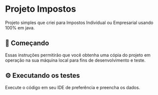 # Projeto Impostos

Projeto simples que criei para Impostos Individual ou Empresarial usando 100% em java.

## 🚀 Começando

Essas instruções permitirão que você obtenha uma cópia do projeto em operação na sua máquina local para fins de desenvolvimento e teste.

## ⚙️ Executando os testes

Execute o código em seu IDE de preferência e preencha os dados.
